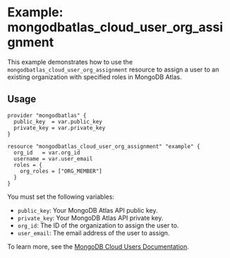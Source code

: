# Example: mongodbatlas_cloud_user_org_assignment

This example demonstrates how to use the `mongodbatlas_cloud_user_org_assignment` resource to assign a user to an existing organization with specified roles in MongoDB Atlas.

## Usage

```hcl
provider "mongodbatlas" {
  public_key  = var.public_key
  private_key = var.private_key
}

resource "mongodbatlas_cloud_user_org_assignment" "example" {
  org_id   = var.org_id
  username = var.user_email
  roles = {
    org_roles = ["ORG_MEMBER"]
  }
}
```

You must set the following variables:

- `public_key`: Your MongoDB Atlas API public key.
- `private_key`: Your MongoDB Atlas API private key.
- `org_id`: The ID of the organization to assign the user to.
- `user_email`: The email address of the user to assign.

To learn more, see the [MongoDB Cloud Users Documentation](https://www.mongodb.com/docs/api/doc/atlas-admin-api-v2/operation/operation-createorganizationuser).